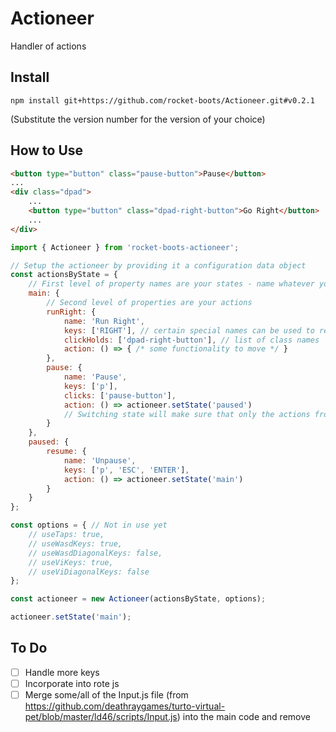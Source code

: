# Actioneer
Handler of actions

## Install

`npm install git+https://github.com/rocket-boots/Actioneer.git#v0.2.1`

(Substitute the version number for the version of your choice)

## How to Use

```html
<button type="button" class="pause-button">Pause</button>
...
<div class="dpad">
	...
	<button type="button" class="dpad-right-button">Go Right</button>
	...
</div>
```

```js
import { Actioneer } from 'rocket-boots-actioneer';

// Setup the actioneer by providing it a configuration data object
const actionsByState = {
	// First level of property names are your states - name whatever you like
	main: {
		// Second level of properties are your actions
		runRight: {
			name: 'Run Right',
			keys: ['RIGHT'], // certain special names can be used to reference mulitple keys (e.g., 'd', right arrow)
			clickHolds: ['dpad-right-button'], // list of class names
			action: () => { /* some functionality to move */ }
		},
		pause: {
			name: 'Pause',
			keys: ['p'],
			clicks: ['pause-button'],
			action: () => actioneer.setState('paused')
			// Switching state will make sure that only the actions from that state are being triggered
		}
	},
	paused: {
		resume: {
			name: 'Unpause',
			keys: ['p', 'ESC', 'ENTER'],
			action: () => actioneer.setState('main')
		}
	}
};

const options = { // Not in use yet
	// useTaps: true,
	// useWasdKeys: true,
	// useWasdDiagonalKeys: false,
	// useViKeys: true,
	// useViDiagonalKeys: false
};

const actioneer = new Actioneer(actionsByState, options);

actioneer.setState('main');
```

## To Do

- [ ] Handle more keys
- [ ] Incorporate into rote js
- [ ] Merge some/all of the Input.js file (from https://github.com/deathraygames/turto-virtual-pet/blob/master/ld46/scripts/Input.js) into the main code and remove
